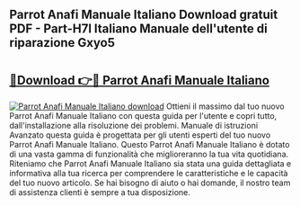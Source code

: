 ## Parrot Anafi Manuale Italiano Download gratuit PDF - Part-H7l Italiano Manuale dell'utente di riparazione Gxyo5

# <h2><a href="http://dfd4qi.blite.top/?on=Parrot+Anafi+Manuale+Italiano">🔗Download 👉🔴 Parrot Anafi Manuale Italiano</a></h2>

[![Parrot Anafi Manuale Italiano download](https://i.imgur.com/lujVjoI.png)](http://dfd4qi.blite.top/?on=Parrot+Anafi+Manuale+Italiano)
Ottieni il massimo dal tuo nuovo Parrot Anafi Manuale Italiano con questa guida per l'utente e copri tutto, dall'installazione alla risoluzione dei problemi. Manuale di istruzioni Avanzato questa guida è progettata per gli utenti esperti del tuo nuovo Parrot Anafi Manuale Italiano. Questo Parrot Anafi Manuale Italiano è dotato di una vasta gamma di funzionalità che miglioreranno la tua vita quotidiana. Riteniamo che Parrot Anafi Manuale Italiano sia stata una guida dettagliata e informativa alla tua ricerca per comprendere le caratteristiche e le capacità del tuo nuovo articolo. Se hai bisogno di aiuto o hai domande, il nostro team di assistenza clienti è sempre a tua disposizione.
